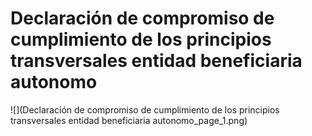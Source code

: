 # Declaración de compromiso de cumplimiento de los principios transversales entidad beneficiaria  autonomo
![](Declaración de compromiso de cumplimiento de los principios transversales entidad beneficiaria  autonomo_page_1.png)

